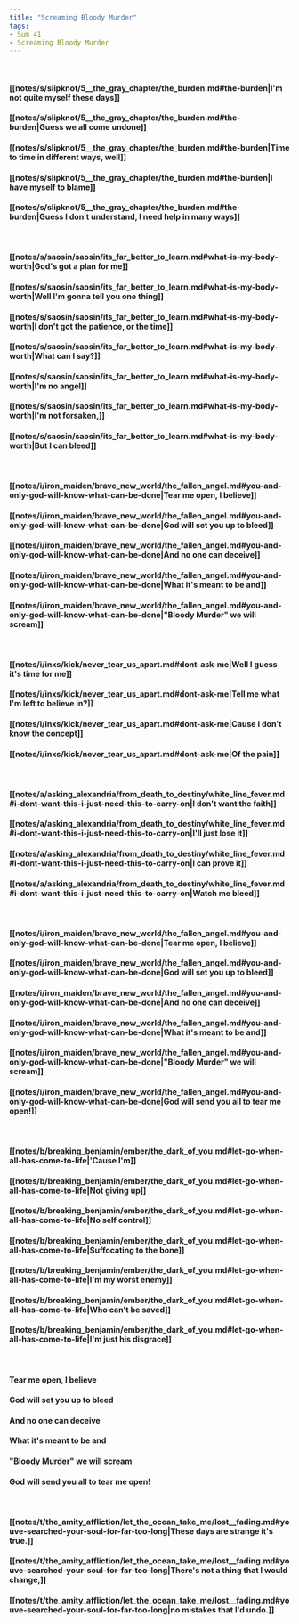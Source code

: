 ```yaml
---
title: "Screaming Bloody Murder"
tags:
- Sum 41
- Screaming Bloody Murder
---
```

&nbsp;
#### [[notes/s/slipknot/5__the_gray_chapter/the_burden.md#the-burden|I'm not quite myself these days]]
#### [[notes/s/slipknot/5__the_gray_chapter/the_burden.md#the-burden|Guess we all come undone]]
#### [[notes/s/slipknot/5__the_gray_chapter/the_burden.md#the-burden|Time to time in different ways, well]]
#### [[notes/s/slipknot/5__the_gray_chapter/the_burden.md#the-burden|I have myself to blame]]
#### [[notes/s/slipknot/5__the_gray_chapter/the_burden.md#the-burden|Guess I don't understand, I need help in many ways]]
&nbsp;
#### [[notes/s/saosin/saosin/its_far_better_to_learn.md#what-is-my-body-worth|God's got a plan for me]]
#### [[notes/s/saosin/saosin/its_far_better_to_learn.md#what-is-my-body-worth|Well I'm gonna tell you one thing]]
#### [[notes/s/saosin/saosin/its_far_better_to_learn.md#what-is-my-body-worth|I don't got the patience, or the time]]
#### [[notes/s/saosin/saosin/its_far_better_to_learn.md#what-is-my-body-worth|What can I say?]]
#### [[notes/s/saosin/saosin/its_far_better_to_learn.md#what-is-my-body-worth|I'm no angel]]
#### [[notes/s/saosin/saosin/its_far_better_to_learn.md#what-is-my-body-worth|I'm not forsaken,]]
#### [[notes/s/saosin/saosin/its_far_better_to_learn.md#what-is-my-body-worth|But I can bleed]]
&nbsp;
#### [[notes/i/iron_maiden/brave_new_world/the_fallen_angel.md#you-and-only-god-will-know-what-can-be-done|Tear me open, I believe]]
#### [[notes/i/iron_maiden/brave_new_world/the_fallen_angel.md#you-and-only-god-will-know-what-can-be-done|God will set you up to bleed]]
#### [[notes/i/iron_maiden/brave_new_world/the_fallen_angel.md#you-and-only-god-will-know-what-can-be-done|And no one can deceive]]
#### [[notes/i/iron_maiden/brave_new_world/the_fallen_angel.md#you-and-only-god-will-know-what-can-be-done|What it's meant to be and]]
#### [[notes/i/iron_maiden/brave_new_world/the_fallen_angel.md#you-and-only-god-will-know-what-can-be-done|"Bloody Murder" we will scream]]
&nbsp;
#### [[notes/i/inxs/kick/never_tear_us_apart.md#dont-ask-me|Well I guess it's time for me]]
#### [[notes/i/inxs/kick/never_tear_us_apart.md#dont-ask-me|Tell me what I'm left to believe in?]]
#### [[notes/i/inxs/kick/never_tear_us_apart.md#dont-ask-me|Cause I don't know the concept]]
#### [[notes/i/inxs/kick/never_tear_us_apart.md#dont-ask-me|Of the pain]]
&nbsp;
#### [[notes/a/asking_alexandria/from_death_to_destiny/white_line_fever.md#i-dont-want-this-i-just-need-this-to-carry-on|I don't want the faith]]
#### [[notes/a/asking_alexandria/from_death_to_destiny/white_line_fever.md#i-dont-want-this-i-just-need-this-to-carry-on|I'll just lose it]]
#### [[notes/a/asking_alexandria/from_death_to_destiny/white_line_fever.md#i-dont-want-this-i-just-need-this-to-carry-on|I can prove it]]
#### [[notes/a/asking_alexandria/from_death_to_destiny/white_line_fever.md#i-dont-want-this-i-just-need-this-to-carry-on|Watch me bleed]]
&nbsp;
#### [[notes/i/iron_maiden/brave_new_world/the_fallen_angel.md#you-and-only-god-will-know-what-can-be-done|Tear me open, I believe]]
#### [[notes/i/iron_maiden/brave_new_world/the_fallen_angel.md#you-and-only-god-will-know-what-can-be-done|God will set you up to bleed]]
#### [[notes/i/iron_maiden/brave_new_world/the_fallen_angel.md#you-and-only-god-will-know-what-can-be-done|And no one can deceive]]
#### [[notes/i/iron_maiden/brave_new_world/the_fallen_angel.md#you-and-only-god-will-know-what-can-be-done|What it's meant to be and]]
#### [[notes/i/iron_maiden/brave_new_world/the_fallen_angel.md#you-and-only-god-will-know-what-can-be-done|"Bloody Murder" we will scream]]
#### [[notes/i/iron_maiden/brave_new_world/the_fallen_angel.md#you-and-only-god-will-know-what-can-be-done|God will send you all to tear me open!]]
&nbsp;
#### [[notes/b/breaking_benjamin/ember/the_dark_of_you.md#let-go-when-all-has-come-to-life|'Cause I'm]]
#### [[notes/b/breaking_benjamin/ember/the_dark_of_you.md#let-go-when-all-has-come-to-life|Not giving up]]
#### [[notes/b/breaking_benjamin/ember/the_dark_of_you.md#let-go-when-all-has-come-to-life|No self control]]
#### [[notes/b/breaking_benjamin/ember/the_dark_of_you.md#let-go-when-all-has-come-to-life|Suffocating to the bone]]
#### [[notes/b/breaking_benjamin/ember/the_dark_of_you.md#let-go-when-all-has-come-to-life|I'm my worst enemy]]
#### [[notes/b/breaking_benjamin/ember/the_dark_of_you.md#let-go-when-all-has-come-to-life|Who can't be saved]]
#### [[notes/b/breaking_benjamin/ember/the_dark_of_you.md#let-go-when-all-has-come-to-life|I'm just his disgrace]]
&nbsp;
#### Tear me open, I believe
#### God will set you up to bleed
#### And no one can deceive
#### What it's meant to be and
#### "Bloody Murder" we will scream
#### God will send you all to tear me open!
&nbsp;
#### [[notes/t/the_amity_affliction/let_the_ocean_take_me/lost__fading.md#youve-searched-your-soul-for-far-too-long|These days are strange it's true.]]
#### [[notes/t/the_amity_affliction/let_the_ocean_take_me/lost__fading.md#youve-searched-your-soul-for-far-too-long|There's not a thing that I would change,]]
#### [[notes/t/the_amity_affliction/let_the_ocean_take_me/lost__fading.md#youve-searched-your-soul-for-far-too-long|no mistakes that I'd undo.]]

